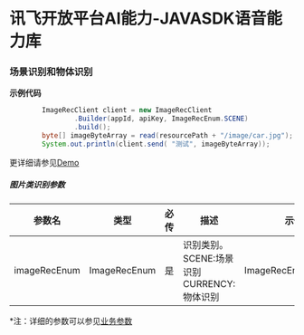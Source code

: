 # 讯飞开放平台AI能力-JAVASDK语音能力库

### 场景识别和物体识别

**示例代码**
```java
        ImageRecClient client = new ImageRecClient
                .Builder(appId, apiKey, ImageRecEnum.SCENE)
                .build();
        byte[] imageByteArray = read(resourcePath + "/image/car.jpg");
        System.out.println(client.send( "测试", imageByteArray));
```

更详细请参见[Demo](https://github.com/iFLYTEK-OP/websdk-java-demo/blob/main/src/main/java/cn/xfyun/demo/ocr/ImageRecClientApp.java)

##### 图片类识别参数
|参数名|类型|必传|描述|示例|
|---|---|---|---|---|
|imageRecEnum|ImageRecEnum|是|识别类别。<br>SCENE:场景识别 <br>CURRENCY:物体识别 | ImageRecEnum.SCENE|

 *注：详细的参数可以参见[业务参数](https://www.xfyun.cn/doc/image/scene-recg/API.html)
